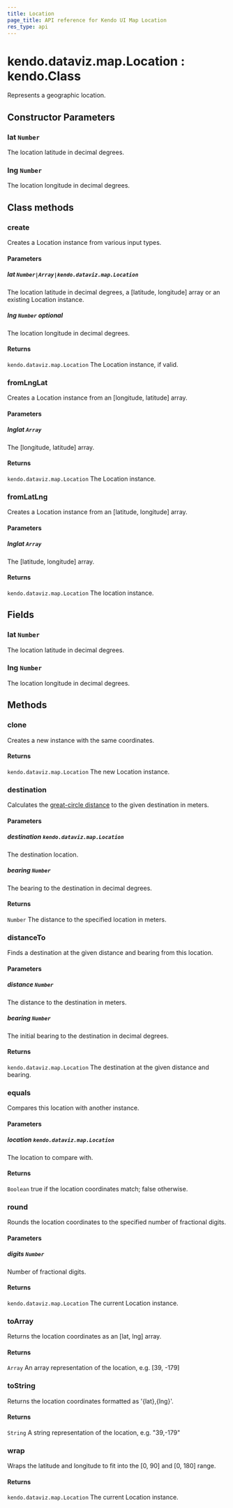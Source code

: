 ```yaml
---
title: Location
page_title: API reference for Kendo UI Map Location
res_type: api
---
```


# kendo.dataviz.map.Location : kendo.Class

Represents a geographic location.

## Constructor Parameters

### lat `Number`
The location latitude in decimal degrees.

### lng `Number`
The location longitude in decimal degrees.


## Class methods

### create
Creates a Location instance from various input types.

#### Parameters

##### lat `Number|Array|kendo.dataviz.map.Location`
The location latitude in decimal degrees,
a [latitude, longitude] array or
an existing Location instance.

##### lng `Number` *optional*
The location longitude in decimal degrees.

#### Returns
`kendo.dataviz.map.Location` The Location instance, if valid.


### fromLngLat
Creates a Location instance from an [longitude, latitude] array.

#### Parameters

##### lnglat `Array`
The [longitude, latitude] array.

#### Returns
`kendo.dataviz.map.Location` The Location instance.


### fromLatLng
Creates a Location instance from an [latitude, longitude] array.

#### Parameters

##### lnglat `Array`
The [latitude, longitude] array.

#### Returns
`kendo.dataviz.map.Location` The location instance.


## Fields

### lat `Number`
The location latitude in decimal degrees.

### lng `Number`
The location longitude in decimal degrees.


## Methods

### clone
Creates a new instance with the same coordinates.

#### Returns
`kendo.dataviz.map.Location` The new Location instance.


### destination

Calculates the [great-circle distance](http://en.wikipedia.org/wiki/Great-circle_distance)
to the given destination in meters.

#### Parameters

##### destination `kendo.dataviz.map.Location`
The destination location.

##### bearing `Number`
The bearing to the destination in decimal degrees.

#### Returns
`Number` The distance to the specified location in meters.


### distanceTo
Finds a destination at the given distance and bearing from this location.

#### Parameters

##### distance `Number`
The distance to the destination in meters.

##### bearing `Number`
The initial bearing to the destination in decimal degrees.

#### Returns
`kendo.dataviz.map.Location` The destination at the given distance and bearing.


### equals
Compares this location with another instance.

#### Parameters

##### location `kendo.dataviz.map.Location`
The location to compare with.

#### Returns
`Boolean` true if the location coordinates match; false otherwise.


### round
Rounds the location coordinates to the specified number of fractional digits.

#### Parameters

##### digits `Number`
Number of fractional digits.

#### Returns
`kendo.dataviz.map.Location` The current Location instance.


### toArray
Returns the location coordinates as an [lat, lng] array.

#### Returns
`Array` An array representation of the location, e.g. [39, -179]


### toString
Returns the location coordinates formatted as '{lat},{lng}'.

#### Returns
`String` A string representation of the location, e.g. "39,-179"


### wrap
Wraps the latitude and longitude to fit into the [0, 90] and [0, 180] range.

#### Returns
`kendo.dataviz.map.Location` The current Location instance.
